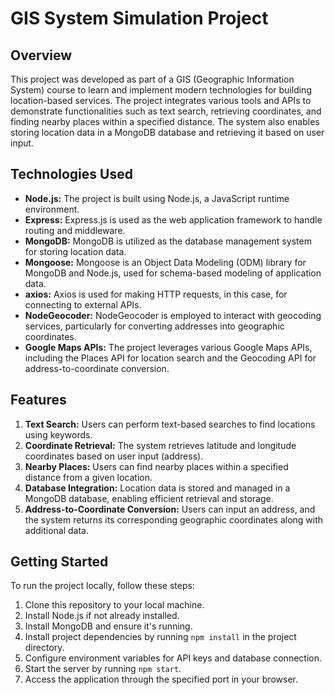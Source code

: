 # GIS System Simulation Project

## Overview

This project was developed as part of a GIS (Geographic Information System) course to learn and implement modern technologies for building location-based services. The project integrates various tools and APIs to demonstrate functionalities such as text search, retrieving coordinates, and finding nearby places within a specified distance. The system also enables storing location data in a MongoDB database and retrieving it based on user input.

## Technologies Used

- **Node.js:** The project is built using Node.js, a JavaScript runtime environment.
- **Express:** Express.js is used as the web application framework to handle routing and middleware.
- **MongoDB:** MongoDB is utilized as the database management system for storing location data.
- **Mongoose:** Mongoose is an Object Data Modeling (ODM) library for MongoDB and Node.js, used for schema-based modeling of application data.
- **axios:** Axios is used for making HTTP requests, in this case, for connecting to external APIs.
- **NodeGeocoder:** NodeGeocoder is employed to interact with geocoding services, particularly for converting addresses into geographic coordinates.
- **Google Maps APIs:** The project leverages various Google Maps APIs, including the Places API for location search and the Geocoding API for address-to-coordinate conversion.

## Features

1. **Text Search:** Users can perform text-based searches to find locations using keywords.
2. **Coordinate Retrieval:** The system retrieves latitude and longitude coordinates based on user input (address).
3. **Nearby Places:** Users can find nearby places within a specified distance from a given location.
4. **Database Integration:** Location data is stored and managed in a MongoDB database, enabling efficient retrieval and storage.
5. **Address-to-Coordinate Conversion:** Users can input an address, and the system returns its corresponding geographic coordinates along with additional data.

## Getting Started

To run the project locally, follow these steps:

1. Clone this repository to your local machine.
2. Install Node.js if not already installed.
3. Install MongoDB and ensure it's running.
4. Install project dependencies by running `npm install` in the project directory.
5. Configure environment variables for API keys and database connection.
6. Start the server by running `npm start`.
7. Access the application through the specified port in your browser.

